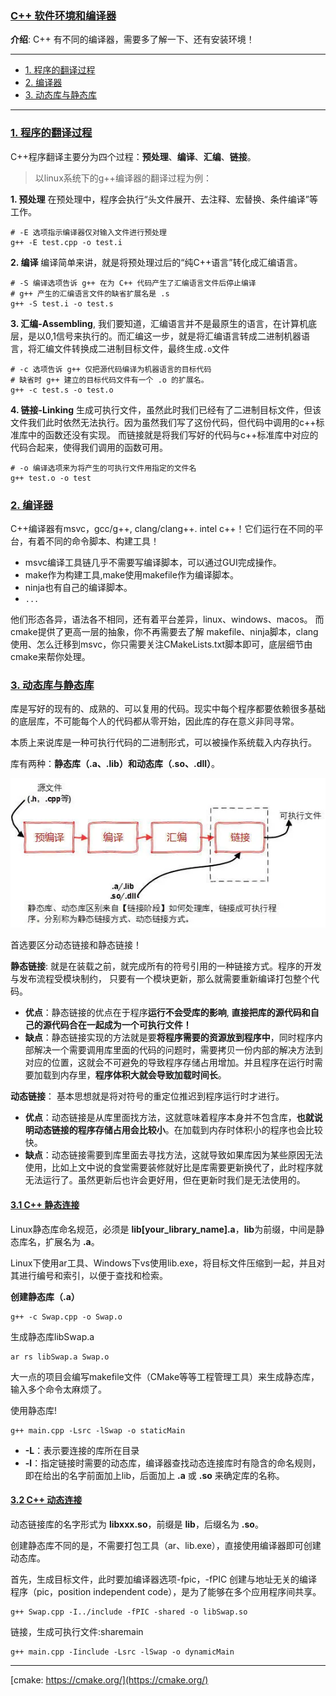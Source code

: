 ### [C++ 软件环境和编译器](#)
**介绍**: C++ 有不同的编译器，需要多了解一下、还有安装环境！

----

- [1. 程序的翻译过程](#1-程序的翻译过程)
- [2. 编译器](#2-编译器)
- [3. 动态库与静态库](#3-动态库与静态库)


----
### [1. 程序的翻译过程](#)
C++程序翻译主要分为四个过程：**预处理**、**编译**、**汇编**、**链接**。

> 以linux系统下的g++编译器的翻译过程为例：

**1. 预处理** 在预处理中，程序会执行“头文件展开、去注释、宏替换、条件编译”等工作。
```shell
# -E 选项指示编译器仅对输入文件进行预处理
g++ -E test.cpp -o test.i
```

**2. 编译** 编译简单来讲，就是将预处理过后的“纯C++语言”转化成汇编语言。
```shell
# -S 编译选项告诉 g++ 在为 C++ 代码产生了汇编语言文件后停止编译
# g++ 产生的汇编语言文件的缺省扩展名是 .s
g++ -S test.i -o test.s
```

**3. 汇编-Assembling**, 我们要知道，汇编语言并不是最原生的语言，在计算机底层，是以0,1信号来执行的。而汇编这一步，就是将汇编语言转成二进制机器语言，将汇编文件转换成二进制目标文件，最终生成`.o`文件
```shell
# -c 选项告诉 g++ 仅把源代码编译为机器语言的目标代码
# 缺省时 g++ 建立的目标代码文件有一个 .o 的扩展名。
g++ -c test.s -o test.o
```

**4. 链接-Linking** 生成可执行文件，虽然此时我们已经有了二进制目标文件，但该文件我们此时依然无法执行。因为虽然我们写了这份代码，但代码中调用的c++标准库中的函数还没有实现。
而链接就是将我们写好的代码与c++标准库中对应的代码合起来，使得我们调用的函数可用。
```shell
# -o 编译选项来为将产生的可执行文件用指定的文件名
g++ test.o -o test
```

### [2. 编译器](#)
C++编译器有msvc，gcc/g++, clang/clang++. intel c++！它们运行在不同的平台，有着不同的命令脚本、构建工具！
* msvc编译工具链几乎不需要写编译脚本，可以通过GUI完成操作。
* make作为构建工具,make使用makefile作为编译脚本。
* ninja也有自己的编译脚本。
* `...`

他们形态各异，语法各不相同，还有着平台差异，linux、windows、macos。 而cmake提供了更高一层的抽象，你不再需要去了解
makefile、ninja脚本，clang使用、怎么迁移到msvc，你只需要关注CMakeLists.txt脚本即可，底层细节由cmake来帮你处理。

### [3. 动态库与静态库](#)
库是写好的现有的、成熟的、可以复用的代码。现实中每个程序都要依赖很多基础的底层库，不可能每个人的代码都从零开始，因此库的存在意义非同寻常。

本质上来说库是一种可执行代码的二进制形式，可以被操作系统载入内存执行。

库有两种：**静态库（.a、.lib）**和**动态库（.so、.dll）**。 

![source](./source/4162d409d212db15d884ef431310dcd079ae_395h_progressive.webp)


首选要区分动态链接和静态链接！

**静态链接**: 就是在装载之前，就完成所有的符号引用的一种链接方式。程序的开发与发布流程受模块制约， 只要有一个模块更新，那么就需要重新编译打包整个代码。
* **优点**：静态链接的优点在于程序**运行不会受库的影响**, **直接把库的源代码和自己的源代码合在一起成为一个可执行文件！**
* **缺点**：静态链接实现的方法就是要**将程序需要的资源放到程序中**，同时程序内部解决一个需要调用库里面的代码的问题时，需要拷贝一份内部的解决方法到对应的位置，这就会不可避免的导致程序存储占用增加。并且程序在运行时需要加载到内存里，**程序体积大就会导致加载时间长**。

**动态链接**： 基本思想就是将对符号的重定位推迟到程序运行时才进行。
* **优点**：动态链接是从库里面找方法，这就意味着程序本身并不包含库，**也就说明动态链接的程序存储占用会比较小**。在加载到内存时体积小的程序也会比较快。
* **缺点**：动态链接需要到库里面去寻找方法，这就导致如果库因为某些原因无法使用，比如上文中说的食堂需要装修就好比是库需要更新换代了，此时程序就无法运行了。虽然更新后也许会更好用，但在更新时我们是无法使用的。


#### [3.1 C++ 静态连接](#)
Linux静态库命名规范，必须是 **lib[your_library_name].a**，**lib**为前缀，中间是静态库名，扩展名为 **.a**。

Linux下使用ar工具、Windows下vs使用lib.exe，将目标文件压缩到一起，并且对其进行编号和索引，以便于查找和检索。

**创建静态库（.a）**
```shell
g++ -c Swap.cpp -o Swap.o
```
生成静态库libSwap.a
```shell
ar rs libSwap.a Swap.o
```
大一点的项目会编写makefile文件（CMake等等工程管理工具）来生成静态库，输入多个命令太麻烦了。

使用静态库!
```shell
g++ main.cpp -Lsrc -lSwap -o staticMain
```
* **-L**：表示要连接的库所在目录
* **-l**：指定链接时需要的动态库，编译器查找动态连接库时有隐含的命名规则，即在给出的名字前面加上lib，后面加上 **.a** 或 **.so** 来确定库的名称。
#### [3.2 C++ 动态连接](#)
动态链接库的名字形式为 **libxxx.so**，前缀是 **lib**，后缀名为 **.so**。

创建静态库不同的是，不需要打包工具（ar、lib.exe），直接使用编译器即可创建动态库。

首先，生成目标文件，此时要加编译器选项-fpic，-fPIC 创建与地址无关的编译程序（pic，position independent code），是为了能够在多个应用程序间共享。

```shell
g++ Swap.cpp -I../include -fPIC -shared -o libSwap.so
```
链接，生成可执行文件:sharemain
```shell
g++ main.cpp -Iinclude -Lsrc -lSwap -o dynamicMain
```

----
[cmake: https://cmake.org/](https://cmake.org/)